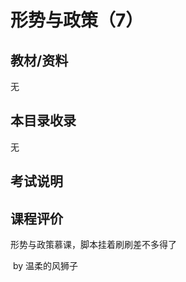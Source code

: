 # 形势与政策（7）

## 教材/资料

无



## 本目录收录

无



## 考试说明



## 课程评价

形势与政策慕课，脚本挂着刷刷差不多得了



​																																													by 温柔的风狮子

